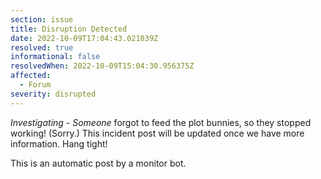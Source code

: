 ```yaml
---
section: issue
title: Disruption Detected
date: 2022-10-09T17:04:43.021039Z
resolved: true
informational: false
resolvedWhen: 2022-10-09T15:04:30.956375Z
affected:
  - Forum
severity: disrupted
---
```

*Investigating* - _Someone_ forgot to feed the plot bunnies, so they stopped working! (Sorry.) This incident post will be updated once we have more information. Hang tight!

This is an automatic post by a monitor bot.
        